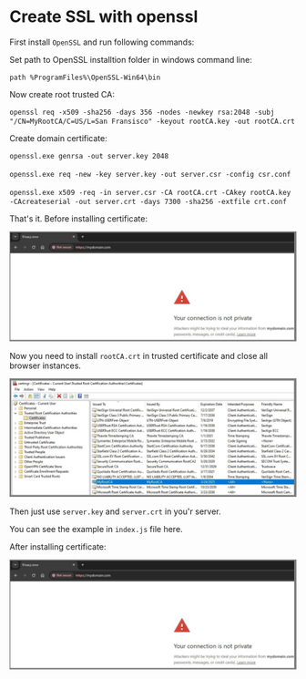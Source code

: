 # Create SSL with openssl

First install `OpenSSL` and run following commands:

Set path to OpenSSL installtion folder in windows command line:
```
path %ProgramFiles%\OpenSSL-Win64\bin
```

Now create root trusted CA:
```
openssl req -x509 -sha256 -days 356 -nodes -newkey rsa:2048 -subj "/CN=MyRootCA/C=US/L=San Fransisco" -keyout rootCA.key -out rootCA.crt 
```

Create domain certificate:
```
openssl.exe genrsa -out server.key 2048

openssl.exe req -new -key server.key -out server.csr -config csr.conf

openssl.exe x509 -req -in server.csr -CA rootCA.crt -CAkey rootCA.key -CAcreateserial -out server.crt -days 7300 -sha256 -extfile crt.conf
```
That's it.
Before installing certificate:

![Alt text](before.jpg?raw=true "Root Ca installed on Trusted area")

Now you need to install `rootCA.crt` in trusted certificate and close all browser instances.

![Alt text](installcrt.jpg "Before Install")


Then just use `server.key` and `server.crt` in you'r server.

You can see the example in `index.js` file here.

After installing certificate:

![Alt text](before.jpg?raw=true "After Install")